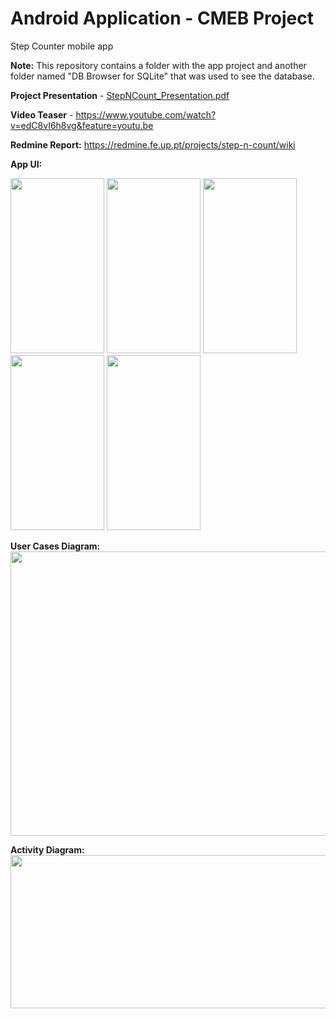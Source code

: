 # Android Application - CMEB Project
Step Counter mobile app

**Note:** This repository contains a folder with the app project and another folder named "DB Browser for SQLite" that was used to see the database.

**Project Presentation** - [StepNCount_Presentation.pdf](https://github.com/marianacalado/CMEB-Project/files/10247892/StepNCount_Presentation.pdf)

**Video Teaser** - https://www.youtube.com/watch?v=edC8vI6h8vg&feature=youtu.be

**Redmine Report:** https://redmine.fe.up.pt/projects/step-n-count/wiki

**App UI:**

<img src="https://user-images.githubusercontent.com/93708709/222200898-a4d331bd-e6a4-419d-8888-9d3bba049b67.jpg" width="150" height="280"> <img src="https://user-images.githubusercontent.com/93708709/222191715-0dbb8aee-be3b-483c-93f3-9107a31c0386.jpg" width="150" height="280"> <img src="https://user-images.githubusercontent.com/93708709/222191727-5fea977a-06a2-45e6-b568-c223d4bd686c.jpg " width="150" height="280"> <img src="https://user-images.githubusercontent.com/93708709/222191743-c1617aad-36da-4e12-bc20-6c9601faaa36.jpg" width="150" height="280"> <img src="https://user-images.githubusercontent.com/93708709/222191756-77f44d40-93e4-49ec-bb42-705bc2a6854e.jpg" width="150" height="280">

**User Cases Diagram:**
<img src="https://github.com/user-attachments/assets/98814a99-1555-4bd3-98af-7d1679e7f97d" width="558" height="455">

**Activity Diagram:**
<img src="https://github.com/user-attachments/assets/c0ed8218-4358-4fca-bec4-caa49a9a9004" width="679" height="245">


